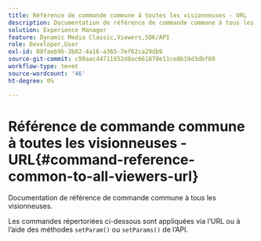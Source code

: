 ```yaml
---
title: Référence de commande commune à toutes les visionneuses - URL
description: Documentation de référence de commande commune à tous les visionneuses.
solution: Experience Manager
feature: Dynamic Media Classic,Viewers,SDK/API
role: Developer,User
exl-id: 08faeb9b-3b02-4a16-a365-7ef62ca29db9
source-git-commit: c99aac44711852d8ac661878e11ce0b19d3dbf60
workflow-type: tm+mt
source-wordcount: '46'
ht-degree: 0%

---
```


# Référence de commande commune à toutes les visionneuses - URL{#command-reference-common-to-all-viewers-url}

Documentation de référence de commande commune à tous les visionneuses.

Les commandes répertoriées ci-dessous sont appliquées via l’URL ou à l’aide des méthodes `setParam()` ou `setParams()` de l’API.
